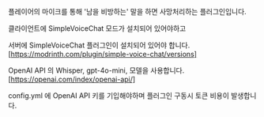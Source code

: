 플레이어의 마이크를 통해 '남을 비방하는' 말을 하면 사망처리하는 플러그인입니다.

클라이언트에 SimpleVoiceChat 모드가 설치되어 있어야하고

서버에 SimpleVoiceChat 플러그인이 설치되어 있어야 합니다.
[https://modrinth.com/plugin/simple-voice-chat/versions]

OpenAI API 의 Whisper, gpt-4o-mini, 모델을 사용합니다.
[https://openai.com/index/openai-api/]

config.yml 에 OpenAI API 키를 기입해야하며 플러그인 구동시 토큰 비용이 발생합니다.


